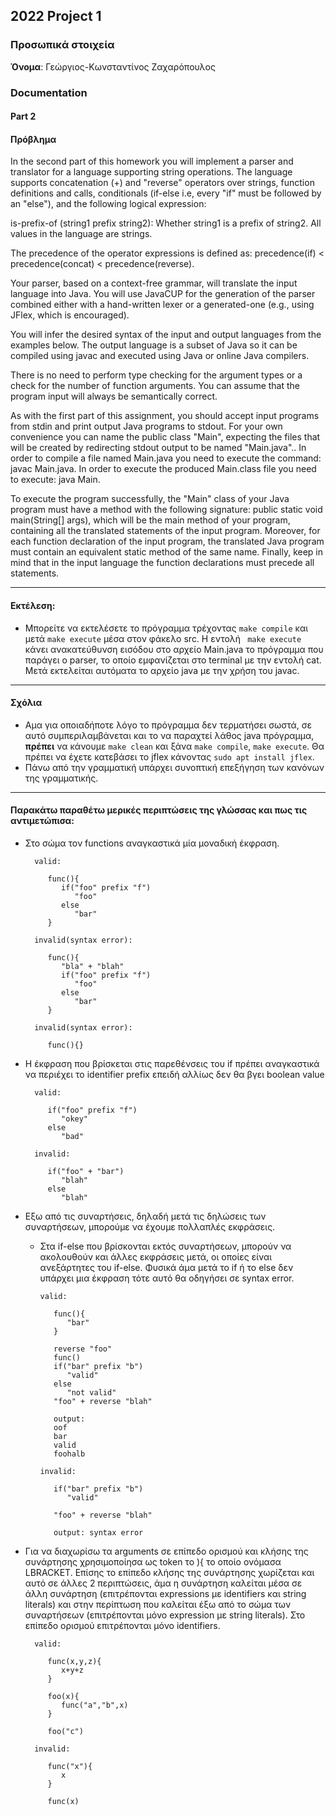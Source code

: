 ## 2022 Project 1

### Προσωπικά στοιχεία

__Όνομα__: Γεώργιος-Κωνσταντίνος Ζαχαρόπουλος

### Documentation
#### Part 2

#### Πρόβλημα
In the second part of this homework you will implement a parser and translator for a language supporting string operations. The language supports concatenation (+) and "reverse" operators over strings, function definitions and calls, conditionals (if-else i.e, every "if" must be followed by an "else"), and the following logical expression:

is-prefix-of (string1 prefix string2): Whether string1 is a prefix of string2.
All values in the language are strings.

The precedence of the operator expressions is defined as: precedence(if) < precedence(concat) < precedence(reverse).

Your parser, based on a context-free grammar, will translate the input language into Java. You will use JavaCUP for the generation of the parser combined either with a hand-written lexer or a generated-one (e.g., using JFlex, which is encouraged).

You will infer the desired syntax of the input and output languages from the examples below. The output language is a subset of Java so it can be compiled using javac and executed using Java or online Java compilers.

There is no need to perform type checking for the argument types or a check for the number of function arguments. You can assume that the program input will always be semantically correct.

As with the first part of this assignment, you should accept input programs from stdin and print output Java programs to stdout. For your own convenience you can name the public class "Main", expecting the files that will be created by redirecting stdout output to be named "Main.java".. In order to compile a file named Main.java you need to execute the command: javac Main.java. In order to execute the produced Main.class file you need to execute: java Main.

To execute the program successfully, the "Main" class of your Java program must have a method with the following signature: public static void main(String[] args), which will be the main method of your program, containing all the translated statements of the input program. Moreover, for each function declaration of the input program, the translated Java program must contain an equivalent static method of the same name. Finally, keep in mind that in the input language the function declarations must precede all statements.

---

#### Εκτέλεση:
* Mπορείτε να εκτελέσετε το πρόγραμμα τρέχοντας `make compile` και μετά `make execute` μέσα στον φάκελο src. Η εντολή ` make execute` κάνει ανακατεύθυνση εισόδου στο αρχείο Main.java το πρόγραμμα που παράγει ο parser, το οποίο εμφανίζεται στο terminal με την εντολή cat. Μετά εκτελείται αυτόματα το αρχείο java με την χρήση του javac.

---

#### Σχόλια
 * Αμα για οποιαδήποτε λόγο το πρόγραμμα δεν τερματήσει σωστά, σε αυτό συμπεριλαμβάνεται και το να παραχτεί λάθος java πρόγραμμα, __πρέπει__ να κάνουμε `make clean` και ξάνα  `make compile`, `make execute`. Θα πρέπει να έχετε κατεβάσει το jflex κάνοντας `sudo apt install jflex`.
 * Πάνω από την γραμματική υπάρχει συνοπτική επεξήγηση των κανόνων της γραμματικής.

---

 #### Παρακάτω παραθέτω μερικές περιπτώσεις της γλώσσας και πως τις αντιμετώπισα: 
 * Στο σώμα τον functions αναγκαστικά μία μοναδική έκφραση.

         valid:
   
            func(){
               if("foo" prefix "f")
                  "foo"
               else
                  "bar"
            }

         invalid(syntax error):

            func(){
               "bla" + "blah"
               if("foo" prefix "f")
                  "foo"
               else
                  "bar"
            }

         invalid(syntax error):

            func(){}

 * Η έκφραση που βρίσκεται στις παρεθένσεις του if πρέπει αναγκαστικά να περιέχει το identifier prefix επειδή αλλίως δεν θα βγει boolean value
         
         valid:

            if("foo" prefix "f")
               "okey"
            else
               "bad"
         
         invalid:
            
            if("foo" + "bar")
               "blah"
            else
               "blah"

 * Εξω από τις συναρτήσεις, δηλαδή μετά τις δηλώσεις των συναρτήσεων, μπορούμε να έχουμε πολλαπλές εκφράσεις.
   * Στα if-else που βρίσκονται εκτός συναρτήσεων, μπορούν να ακολουθούν και άλλες εκφράσεις μετά, οι οποίες είναι ανεξάρτητες του if-else. Φυσικά άμα μετά το if ή το else δεν υπάρχει μια έκφραση τότε αυτό θα οδηγήσει σε syntax error.
   
         valid:

            func(){
               "bar"
            }

            reverse "foo"
            func()
            if("bar" prefix "b")
               "valid"
            else
               "not valid"
            "foo" + reverse "blah"

            output:
            oof
            bar
            valid
            foohalb

         invalid:

            if("bar" prefix "b")
               "valid"

            "foo" + reverse "blah"

            output: syntax error

 * Για να διαχωρίσω τα arguments σε επίπεδο ορισμού και κλήσης της συνάρτησης χρησιμοποίησα ως token το ){ το οποίο ονόμασα LBRACKET. Επίσης το επίπεδο κλήσης της συνάρτησης χωρίζεται και αυτό σε άλλες 2 περιπτώσεις, άμα η συνάρτηση καλείται μέσα σε άλλη συνάρτηση (επιτρέπονται expressions με identifiers και string literals) και στην περίπτωση που καλείται έξω από το σώμα των συναρτήσεων (επιτρέπονται μόνο expression με string literals). Στο επίπεδο ορισμού επιτρέπονται μόνο identifiers.

         valid:
            
            func(x,y,z){
               x+y+z
            }

            foo(x){
               func("a","b",x)
            }

            foo("c")

         invalid:

            func("x"){
               x
            }

            func(x)
